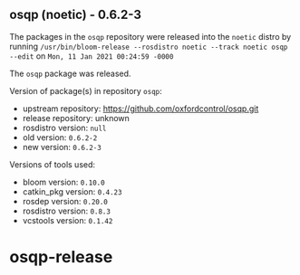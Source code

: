 ## osqp (noetic) - 0.6.2-3

The packages in the `osqp` repository were released into the `noetic` distro by running `/usr/bin/bloom-release --rosdistro noetic --track noetic osqp --edit` on `Mon, 11 Jan 2021 00:24:59 -0000`

The `osqp` package was released.

Version of package(s) in repository `osqp`:

- upstream repository: https://github.com/oxfordcontrol/osqp.git
- release repository: unknown
- rosdistro version: `null`
- old version: `0.6.2-2`
- new version: `0.6.2-3`

Versions of tools used:

- bloom version: `0.10.0`
- catkin_pkg version: `0.4.23`
- rosdep version: `0.20.0`
- rosdistro version: `0.8.3`
- vcstools version: `0.1.42`


# osqp-release